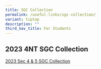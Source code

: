 ```yaml
---
title: SGC Collection
permalink: /useful-links/sgc-collection/
variant: tiptap
description: ""
third_nav_title: For Students
---
```

<h2>2023 4NT SGC Collection</h2>
<p></p>
<p><a href="/files/Pdf/2023_4NA___4E5N_SGC_Collection.pdf" rel="noopener noreferrer nofollow" target="_blank">2023 Sec 4 &amp; 5 SGC Collection</a>
</p>